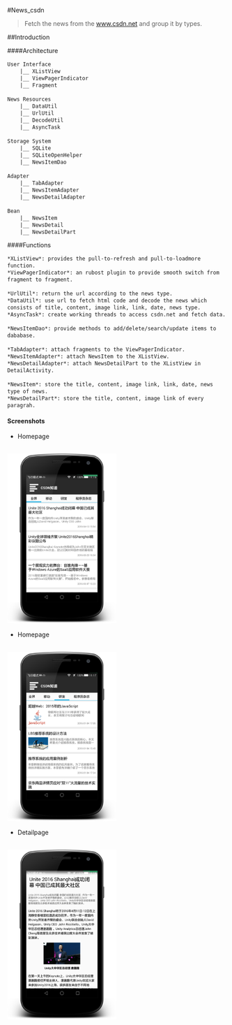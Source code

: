 #News_csdn
  >Fetch the news from the www.csdn.net and group it by types.

##Introduction


####Architecture

	User Interface
		|__ XListView
		|__ ViewPagerIndicator
		|__ Fragment
	
	News Resources
		|__ DataUtil
		|__ UrlUtil
		|__ DecodeUtil
		|__ AsyncTask

	Storage System
		|__ SQLite
		|__ SQLiteOpenHelper  
		|__ NewsItemDao
	
	Adapter
		|__ TabAdapter
		|__ NewsItemAdapter
		|__ NewsDetailAdapter

	Bean
		|__ NewsItem
		|__ NewsDetail
		|__ NewsDetailPart
		


####Functions

	*XListView*: provides the pull-to-refresh and pull-to-loadmore function.
	*ViewPagerIndicator*: an rubost plugin to provide smooth switch from fragment to fragment.

	*UrlUtil*: return the url according to the news type.
	*DataUtil*: use url to fetch html code and decode the news which consists of title, content, image link, link, date, news type.
	*AsyncTask*: create working threads to access csdn.net and fetch data.

	*NewsItemDao*: provide methods to add/delete/search/update items to dababase.

	*TabAdapter*: attach fragments to the ViewPagerIndicator.
	*NewsItemAdapter*: attach NewsItem to the XListView.
	*NewsDetailAdapter*: attach NewsDetailPart to the XListView in DetailActivity.

	*NewsItem*: store the title, content, image link, link, date, news type of news.
	*NewsDetailPart*: store the title, content, image link of every paragrah.


#### Screenshots

* Homepage
</br>
<img src="screenshots/homepage1.png" width="250">

* Homepage
</br>
<img src="screenshots/homepage2.png" width="250">

* Detailpage
</br>
<img src="screenshots/detailpage.png" width="250">


